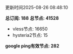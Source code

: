 更新时间2025-08-26 08:48:10

**总订阅: 188**
**总节点: 41528**
- vless节点: 16650
- hysteria2节点: 15

**google ping有效节点: 282**
